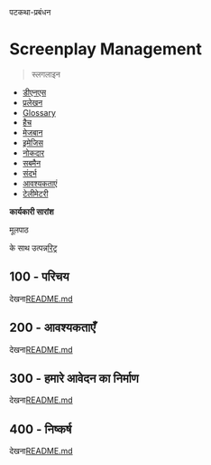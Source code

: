 पटकथा-प्रबंधन

# Screenplay Management

> स्लगलाइन

-   [डीएनएस](./DNS.md)
-   [प्रलेखन](./DOCUMENTATION.md)
-   [Glossary](./GLOSSARY.md)
-   [हैच](./HATCH.md)
-   [मेजबान](./HOSTS.md)
-   [इमेजिस](./IMAGES.md)
-   [नोकदार](./NX.md)
-   [सबमैन](./PODMAN.md)
-   [संदर्भ](./REFERENCES.md)
-   [आवश्यकताएं](./REQUIREMENTS.md)
-   [टेलीमेटरी](./TELEMETRY.md)

**कार्यकारी सारांश**

मूलपाठ

के साथ उत्पन्न[रिट्र](https://app.rytr.me)

## 100 - परिचय

देखना[README.md](./100/README.md)

## 200 - आवश्यकताएँ

देखना[README.md](./200/README.md)

## 300 - हमारे आवेदन का निर्माण

देखना[README.md](./300/README.md)

## 400 - निष्कर्ष

देखना[README.md](./400/README.md)
